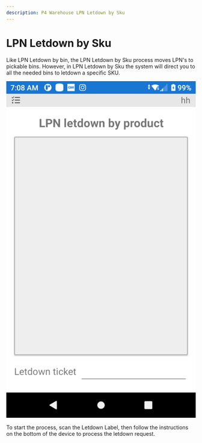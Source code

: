 ```yaml
---
description: P4 Warehouse LPN Letdown by Sku
---
```


# LPN Letdown by Sku

Like LPN Letdown by bin, the LPN Letdown by Sku process moves LPN's to pickable bins. However, in LPN Letdown by Sku the system will direct you to all the needed bins to letdown a specific SKU.

![](<../../.gitbook/assets/image (146).png>)

To start the process, scan the Letdown Label, then follow the instructions on the bottom of the device to process the letdown request.
